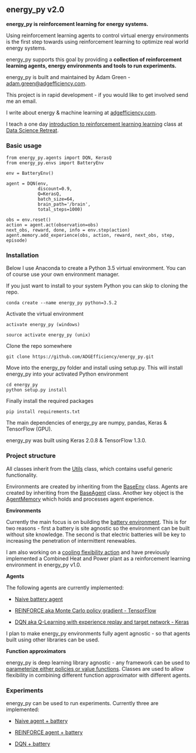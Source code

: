 ## energy_py v2.0

**energy_py is reinforcement learning for energy systems.**

Using reinforcement learning agents to control virtual energy environments is the first step towards using reinforcement learning to optimize real world energy systems.

energy_py supports this goal by providing a **collection of reinforcement learning agents, energy environments and tools to run experiments.**

energy_py is built and maintained by Adam Green - [adam.green@adgefficiency.com](adam.green@adgefficiency.com).  

This project is in rapid development - if you would like to get involved send
me an email.

I write about energy & machine learning at [adgefficiency.com](http://adgefficiency.com/).  

I teach a one day [introduction to reinforcement learning learning](https://github.com/ADGEfficiency/DSR_RL) class at [Data Science Retreat](https://www.datascienceretreat.com/).

### Basic usage
```
from energy_py.agents import DQN, KerasQ
from energy_py.envs import BatteryEnv

env = BatteryEnv()

agent = DQN(env,
            discount=0.9,
            Q=KerasQ,          
            batch_size=64,
            brain_path='/brain',
            total_steps=1000)

obs = env.reset()
action = agent.act(observation=obs)
next_obs, reward, done, info = env.step(action)
agent.memory.add_experience(obs, action, reward, next_obs, step, episode)

```

### Installation
Below I use Anaconda to create a Python 3.5 virtual environment.  You can of course use your own environment manager.

If you just want to install to your system Python you can skip to cloning the repo.  
```
conda create --name energy_py python=3.5.2
```
Activate the virtual environment
```
activate energy_py (windows)

source activate energy_py (unix)
```
Clone the repo somewhere
```
git clone https://github.com/ADGEfficiency/energy_py.git
```
Move into the energy_py folder and install using setup.py.  This will install energy_py into your activated Python environment
```
cd energy_py
python setup.py install
```
Finally install the required packages
```
pip install requirements.txt
```
The main dependencies of energy_py are numpy, pandas, Keras & TensorFlow (GPU).  

energy_py was built using Keras 2.0.8 & TensorFlow 1.3.0.  

### Project structure

All classes inherit from the [Utils](https://github.com/ADGEfficiency/energy_py/blob/master/energy_py/main/scripts/utils.py) class, which contains useful generic functionality.

Environments are created by inheriting from the [BaseEnv](https://github.com/ADGEfficiency/energy_py/blob/master/energy_py/envs/env_core.py) class.  Agents are created by inheriting from the [BaseAgent](https://github.com/ADGEfficiency/energy_py/blob/master/energy_py/agents/agent_core.py) class.  Another key object is the [AgentMemory](https://github.com/ADGEfficiency/energy_py/blob/master/energy_py/agents/memory.py) which holds and processes agent experience.  

**Environments**

Currently the main focus is on building the [battery environment](https://github.com/ADGEfficiency/energy_py/tree/master/energy_py/envs/battery).  This is for two reasons - first a battery is site agnostic so the environment can be built without site knowledge.  The second is that electric batteries will be key to increasing the penetration of intermittent renewables.

I am also working on a [cooling flexibility action](https://github.com/ADGEfficiency/energy_py/tree/master/energy_py/envs/precool) and have previously implemented a Combined Heat and Power plant as a reinforcement learning environment in energy_py v1.0.

**Agents**

The following agents are currently implemented:

- [Naive battery agent](https://github.com/ADGEfficiency/energy_py/blob/master/energy_py/agents/naive/naive_battery.py)

- [REINFORCE aka Monte Carlo policy gradient - TensorFlow](https://github.com/ADGEfficiency/energy_py/blob/master/energy_py/agents/policy_based/reinforce.py)

- [DQN aka Q-Learning with experience replay and target network - Keras](https://github.com/ADGEfficiency/energy_py/blob/master/energy_py/agents/Q_learning/DQN.py)

I plan to make energy_py environments fully agent agnostic - so that agents built using other libraries can be used.

**Function approximators**

energy_py is deep learning library agnostic - any framework can be used to [parameterize either policies or value functions](https://github.com/ADGEfficiency/energy_py/tree/master/energy_py/agents/function_approximators).  Classes are used to allow flexibility in combining different function approximator with different agents.

### Experiments

energy_py can be used to run experiments.  Currently three are implemented:

- [Naive agent + battery](https://github.com/ADGEfficiency/energy_py/blob/master/energy_py/main/experiments/battery/naive/naive_battery.py)

- [REINFORCE agent + battery](https://github.com/ADGEfficiency/energy_py/blob/master/energy_py/main/experiments/battery/reinforce/reinforce_battery.py)

- [DQN + battery](https://github.com/ADGEfficiency/energy_py/blob/master/energy_py/main/experiments/battery/DQN_battery.py)
